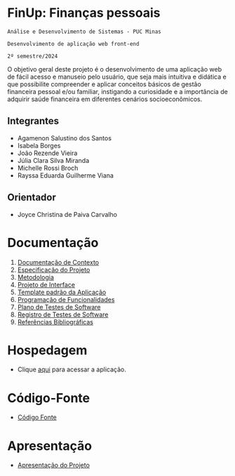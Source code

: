 # FinUp: Finanças pessoais

`Análise e Desenvolvimento de Sistemas - PUC Minas`

`Desenvolvimento de aplicação web front-end`

`2º semestre/2024`

O objetivo geral deste projeto é o desenvolvimento de uma aplicação web de fácil acesso e manuseio pelo usuário, que seja mais intuitiva e didática e que possibilite compreender e aplicar conceitos básicos de gestão financeira pessoal e/ou familiar, instigando a curiosidade e a importância de adquirir saúde financeira em diferentes cenários socioeconômicos.

## Integrantes

* Agamenon Salustino dos Santos
* Isabela Borges
* João Rezende Vieira
* Júlia Clara Silva Miranda
* Michelle Rossi Broch
* Rayssa Eduarda Guilherme Viana

## Orientador

* Joyce Christina de Paiva Carvalho

# Documentação

<ol>
<li><a href="documentos/01-Documentação de Contexto.md"> Documentação de Contexto</a></li>
<li><a href="documentos/02-Especificação do Projeto.md"> Especificação do Projeto</a></li>
<li><a href="documentos/03-Metodologia.md"> Metodologia</a></li>
<li><a href="documentos/04-Projeto de Interface.md"> Projeto de Interface</a></li>
<li><a href="documentos/05-Template padrão da Aplicação.md"> Template padrão da Aplicação</a></li>
<li><a href="documentos/06-Programação de Funcionalidades.md"> Programação de Funcionalidades</a></li>
<li><a href="documentos/07-Plano de Testes de Software.md"> Plano de Testes de Software</a></li>
<li><a href="documentos/08-Registro de Testes de Software.md"> Registro de Testes de Software</a></li>
<li><a href="documentos/09-Referências.md"> Referências Bibliográficas</a></li>
</ol>

# Hospedagem

* Clique <a href="https://icei-puc-minas-pmv-ads.github.io/pmv-ads-2024-2-e1-proj-web-t2-pmv-ads-2024-2-e1-finup/codigo-fonte/pagina-homepage/index.html">aqui</a> para acessar a aplicação. 

# Código-Fonte

* <a href="codigo-fonte/README.md">Código Fonte</a>

# Apresentação

* <a href="apresentacao/README.md">Apresentação do Projeto</a>
